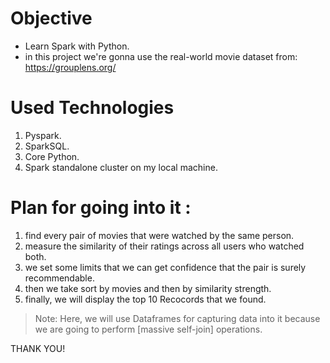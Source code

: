 
# Objective

* Learn Spark with Python.
* in this project we're gonna use the real-world movie dataset from: https://grouplens.org/


# Used Technologies

1. Pyspark.
2. SparkSQL.
3. Core Python.
4. Spark standalone cluster on my local machine.



# Plan for going into it  :

1. find every pair of movies that were watched by the same person.
2. measure the similarity of their ratings across all users who watched both.
3. we set some limits that we can get confidence that the pair is surely recommendable.
4. then we take sort by movies and then by similarity strength.
5. finally, we will display the top 10 Recocords that we found.

> Note: Here, we will use Dataframes for capturing data into it because we are going to perform [massive self-join] operations.


THANK YOU!
